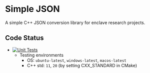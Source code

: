 # Simple JSON

A simple C++ JSON conversion library for enclave research projects.

## Code Status
- [![Unit Tests](https://github.com/zhenghaven/SimpleJson/actions/workflows/unit-tests.yaml/badge.svg?branch=master)](https://github.com/zhenghaven/SimpleJson/actions/workflows/unit-tests.yaml)
	- Testing environments
		- OS: `ubuntu-latest`, `windows-latest`, `macos-latest`
		- C++ std: `11`, `20` (by setting CXX_STANDARD in CMake)
